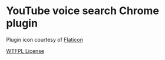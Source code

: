 # YouTube voice search Chrome plugin

Plugin icon courtesy of [Flaticon](https://www.flaticon.com/)

[WTFPL License](http://www.wtfpl.net/)